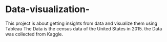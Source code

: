 # Data-visualization-
This project is about getting insights from data and visualize them using Tableau
The Data is the census data of the United States in 2015.
the Data was collected from Kaggle.
